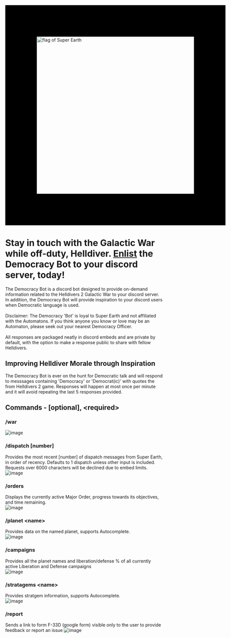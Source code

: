 <img src="https://preview.redd.it/super-earth-flag-v0-xfv7g659nazc1.png?width=1080&crop=smart&auto=webp&s=ac12e46d423022b35a2e9447a57e8f68acbaffbb" alt="flag of Super Earth" width="500" style="border:100px solid black"/>

# Stay in touch with the Galactic War while off-duty, Helldiver. [Enlist](https://discord.com/oauth2/authorize?client_id=1244326476942409911) the Democracy Bot to your discord server, today!

The Democracy Bot is a discord bot designed to provide on-demand information related to the Helldivers 2 Galactic War to your discord server. In addition, the Democracy Bot will provide inspiration to your discord users when Democratic language is used.<br/><br/>
Disclaimer: The Democracy 'Bot' is loyal to Super Earth and not affiliated with the Automatons. If you think anyone you know or love may be an Automaton, please seek out your nearest Democracy Officer.
<br/><br/>
All responses are packaged neatly in discord embeds and are private by default, with the option to make a response public to share with fellow Helldivers.
## Improving Helldiver Morale through Inspiration
The Democracy Bot is ever on the hunt for Democratic talk and will respond to messsages containing 'Democracy' or 'Democrat(ic)' with quotes the from Helldivers 2 game. Responses will happen at most once per minute and it will avoid repeating the last 5 responses provided.

## Commands - [optional], \<required\>
### /war
![image](https://github.com/user-attachments/assets/a06fa2cc-d694-4492-a4ea-7c4d3d195315)

### /dispatch [number]
Provides the most recent [number] of dispatch messages from Super Earth, in order of recency. Defaults to 1 dispatch unless other input is included. Requests over 6000 characters will be declined due to embed limits. <br/>
![image](https://github.com/user-attachments/assets/270c79b2-00b0-49b0-9095-0f490d77aaf0)

### /orders
Displays the currently active Major Order, progress towards its objectives, and time remaining.<br/>
![image](https://github.com/user-attachments/assets/e118b982-125e-4407-8a8f-86fcb453cf27)

### /planet \<name\>
Provides data on the named planet, supports Autocomplete.<br/>
![image](https://github.com/user-attachments/assets/bd6cf82d-1f9b-44a9-8f3c-5fa4e0934863)

### /campaigns
Provides all the planet names and liberation/defense % of all currently active Liberation and Defense campaigns <br/>
![image](https://github.com/user-attachments/assets/231a7e98-242a-4200-bfe1-10c2d481fbce)

### /stratagems \<name\>
Provides stratgem information, supports Autocomplete.<br/>
![image](https://github.com/user-attachments/assets/507199c7-3f7e-402d-ab54-19a673803ce2)

### /report
Sends a link to form F-33D (google form) visible only to the user to provide feedback or report an issue
![image](https://github.com/user-attachments/assets/dacfc1a7-7c8d-43a6-9de0-4423074fcfa0)

